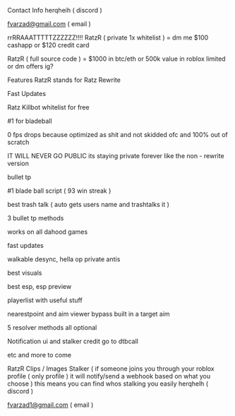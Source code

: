 Contact Info
herqheih ( discord )

fvarzad@gmail.com ( email )

$$$$rrRRAAATTTTTZZZZZZ!!!!
RatzR ( private 1x whitelist ) = dm me $100 cashapp or $120 credit card

RatzR ( full source code ) = $1000 in btc/eth or 500k value in roblox limited or dm offers ig?

Features
RatzR stands for Ratz Rewrite

Fast Updates

Ratz Killbot whitelist for free

#1 for bladeball

0 fps drops because optimized as shit and not skidded ofc and 100% out of scratch

IT WILL NEVER GO PUBLIC its staying private forever like the non - rewrite version

bullet tp

#1 blade ball script ( 93 win streak )

best trash talk ( auto gets users name and trashtalks it )

3 bullet tp methods

works on all dahood games

fast updates

walkable desync, hella op private antis

best visuals

best esp, esp preview

playerlist with useful stuff

nearestpoint and aim viewer bypass built in a target aim

5 resolver methods all optional

Notification ui and stalker credit go to dtbcall

etc and more to come

RatzR Clips / Images
Stalker ( if someone joins you through your roblox profile ( only profile ) it will notify/send a webhook based on what you choose ) this means you can find whos stalking you easily
herqhelh ( discord )

fvarzad1@gmail.com ( email )
